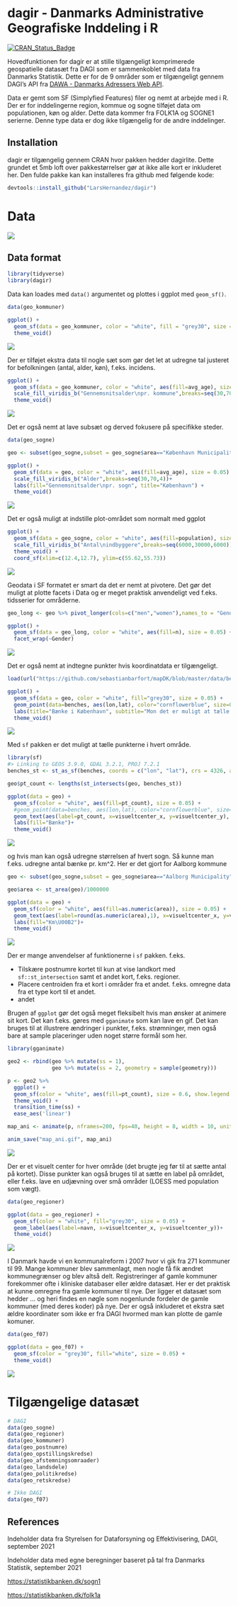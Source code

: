 
<!-- README.md is generated from README.Rmd. Please edit that file -->

# dagir - Danmarks Administrative Geografiske Inddeling i R

[![CRAN\_Status\_Badge](http://www.r-pkg.org/badges/version/dagirlite)](https://cran.r-project.org/package=dagirlite)

Hovedfunktionen for dagir er at stille tilgængeligt komprimerede
geospatielle datasæt fra DAGI som er sammenkoblet med data fra Danmarks
Statistik. Dette er for de 9 områder som er tilgængeligt gennem DAGI’s
API fra [DAWA - Danmarks Adressers Web
API](https://dawadocs.dataforsyningen.dk/).

Data er gemt som SF (Simplyfied Features) filer og nemt at arbejde med i
R. Der er for inddelingerne region, kommue og sogne tilføjet data om
populationen, køn og alder. Dette data kommer fra FOLK1A og SOGNE1
serierne. Denne type data er dog ikke tilgængelig for de andre
inddelinger.

## Installation

dagir er tilgængelig gennem CRAN hvor pakken hedder dagirlite. Dette
grundet et 5mb loft over pakkestørrelser gør at ikke alle kort er
inkluderet her. Den fulde pakke kan kan installeres fra github med
følgende kode:

``` r
devtools::install_github("LarsHernandez/dagir")
```

# Data

![](man/figures/README-unnamed-chunk-3-1.png)<!-- -->

## Data format

``` r
library(tidyverse)
library(dagir)
```

Data kan loades med `data()` argumentet og plottes i ggplot med
`geom_sf()`.

``` r
data(geo_kommuner)

ggplot() +
  geom_sf(data = geo_kommuner, color = "white", fill = "grey30", size = 0.05) + 
  theme_void()
```

![](man/figures/README-unnamed-chunk-5-1.png)<!-- -->

Der er tilføjet ekstra data til nogle sæt som gør det let at udregne tal
justeret for befolkningen (antal, alder, køn), f.eks. incidens.

``` r
ggplot() +
  geom_sf(data = geo_kommuner, color = "white", aes(fill=avg_age), size = 0.05) + 
  scale_fill_viridis_b("Gennemsnitsalder\npr. kommune",breaks=seq(30,70,4))+
  theme_void()
```

![](man/figures/README-unnamed-chunk-6-1.png)<!-- -->

Det er også nemt at lave subsæt og derved fokusere på specifikke steder.

``` r
data(geo_sogne)

geo <- subset(geo_sogne,subset = geo_sogne$area=="København Municipality")

ggplot() +
  geom_sf(data = geo, color = "white", aes(fill=avg_age), size = 0.05) + 
  scale_fill_viridis_b("Alder",breaks=seq(30,70,4))+
  labs(fill="Gennemsnitsalder\npr. sogn", title="København") +
  theme_void()
```

![](man/figures/README-unnamed-chunk-7-1.png)<!-- -->

Det er også muligt at indstille plot-området som normalt med ggplot

``` r
ggplot() +
  geom_sf(data = geo_sogne, color = "white", aes(fill=population), size = 0.05) + 
  scale_fill_viridis_b("Antal\nindbyggere",breaks=seq(6000,30000,6000))+
  theme_void() + 
  coord_sf(xlim=c(12.4,12.7), ylim=c(55.62,55.73))
```

![](man/figures/README-unnamed-chunk-8-1.png)<!-- -->

Geodata i SF formatet er smart da det er nemt at pivotere. Det gør det
muligt at plotte facets i Data og er meget praktisk anvendeligt ved
f.eks. tidsserier for områderne.

``` r
geo_long <- geo %>% pivot_longer(cols=c("men","women"),names_to = "Gender",values_to = "n")

ggplot() +
  geom_sf(data = geo_long, color = "white", aes(fill=n), size = 0.05) + 
  facet_wrap(~Gender)
```

![](man/figures/README-unnamed-chunk-9-1.png)<!-- -->

Det er også nemt at indtegne punkter hvis koordinatdata er tilgængeligt.

``` r
load(url("https://github.com/sebastianbarfort/mapDK/blob/master/data/benches.rda?raw=true"))

ggplot() +
  geom_sf(data = geo, color = "white", fill="grey30", size = 0.05) + 
  geom_point(data=benches, aes(lon,lat), color="cornflowerblue", size=0.5)+
  labs(title="Bænke i København", subtitle="Mon det er muligt at tælle hvor mange bænke der er i hver sogn?") +
  theme_void() 
```

![](man/figures/README-unnamed-chunk-10-1.png)<!-- -->

Med `sf` pakken er det muligt at tælle punkterne i hvert område.

``` r
library(sf)
#> Linking to GEOS 3.9.0, GDAL 3.2.1, PROJ 7.2.1
benches_st <- st_as_sf(benches, coords = c("lon", "lat"), crs = 4326, agr = "constant")

geo$pt_count <- lengths(st_intersects(geo, benches_st))

ggplot(data = geo) +
  geom_sf(color = "white", aes(fill=pt_count), size = 0.05) + 
  #geom_point(data=benches, aes(lon,lat), color="cornflowerblue", size=0.5)+
  geom_text(aes(label=pt_count, x=visueltcenter_x, y=visueltcenter_y), color="white")+
  labs(fill="Bænke")+
  theme_void() 
```

![](man/figures/README-unnamed-chunk-11-1.png)<!-- -->

og hvis man kan også udregne størrelsen af hvert sogn. Så kunne man
f.eks. udregne antal bænke pr. km^2. Her er det gjort for Aalborg
kommune

``` r
geo <- subset(geo_sogne,subset = geo_sogne$area=="Aalborg Municipality")

geo$area <- st_area(geo)/1000000

ggplot(data = geo) +
  geom_sf(color = "white", aes(fill=as.numeric(area)), size = 0.05) + 
  geom_text(aes(label=round(as.numeric(area),1), x=visueltcenter_x, y=visueltcenter_y), color="white", size=4)+
  labs(fill="Km\U00B2")+
  theme_void() 
```

![](man/figures/README-unnamed-chunk-12-1.png)<!-- -->

Der er mange anvendelser af funktionerne i `sf` pakken. f.eks.

-   Tilskære postnumre kortet til kun at vise landkort med
    `sf::st_intersection` samt et andet kort, f.eks. regioner.
-   Placere centroiden fra et kort i områder fra et andet. f.eks.
    omregne data fra et type kort til et andet.
-   andet

Brugen af `ggplot` gør det også meget fleksibelt hvis man ønsker at
animere sit kort. Det kan f.eks. gøres med `gganimate` som kan lave en
gif. Det kan bruges til at illustrere ændringer i punkter, f.eks.
strømninger, men også bare at sample placeringer uden noget større
formål som her.

``` r
library(gganimate)

geo2 <- rbind(geo %>% mutate(ss = 1),
              geo %>% mutate(ss = 2, geometry = sample(geometry)))

p <- geo2 %>% 
  ggplot() +
  geom_sf(color = "white", aes(fill=pt_count), size = 0.6, show.legend = F) + 
  theme_void() +
  transition_time(ss) +
  ease_aes('linear')

map_ani <- animate(p, nframes=200, fps=40, height = 8, width = 10, units = "in",res=150)

anim_save("map_ani.gif", map_ani)
```

![](map_ani.gif)

Der er et visuelt center for hver område (det brugte jeg før til at
sætte antal på kortet). Disse punkter kan også bruges til at sætte en
label på området, eller f.eks. lave en udjævning over små områder (LOESS
med population som vægt).

``` r
data(geo_regioner)

ggplot(data = geo_regioner) +
  geom_sf(color = "white", fill="grey30", size = 0.05) + 
  geom_label(aes(label=navn, x=visueltcenter_x, y=visueltcenter_y))+
  theme_void() 
```

![](man/figures/README-unnamed-chunk-14-1.png)<!-- -->

I Danmark havde vi en kommunalreform i 2007 hvor vi gik fra 271 kommuner
til 99. Mange kommuner blev sammenlagt, men nogle få fik ændret
kommunegrænser og blev altså delt. Registreringer af gamle kommuner
forekommer ofte i kliniske databaser eller ældre datasæt. Her er det
praktisk at kunne omregne fra gamle kommuner til nye. Der ligger et
datasæt som hedder … og heri findes en nøgle som nogenlunde fordeler de
gamle kommuner (med deres koder) på nye. Der er også inkluderet et
ekstra sæt ældre koordinater som ikke er fra DAGI hvormed man kan plotte
de gamle komuner.

``` r
data(geo_f07)

ggplot(data = geo_f07) +
  geom_sf(color = "grey30", fill="white", size = 0.05) + 
  theme_void() 
```

![](man/figures/README-unnamed-chunk-15-1.png)<!-- -->

# Tilgængelige datasæt

``` r
# DAGI
data(geo_sogne)
data(geo_regioner)
data(geo_kommuner)
data(geo_postnumre)
data(geo_opstillingskredse)
data(geo_afstemningsomraader)
data(geo_landsdele)
data(geo_politikredse)    
data(geo_retskredse)

# Ikke DAGI
data(geo_f07)
```

## References

Indeholder data fra Styrelsen for Dataforsyning og Effektivisering,
DAGI, september 2021

Indeholder data med egne beregninger baseret på tal fra Danmarks
Statistik, september 2021

<https://statistikbanken.dk/sogn1>

<https://statistikbanken.dk/folk1a>
